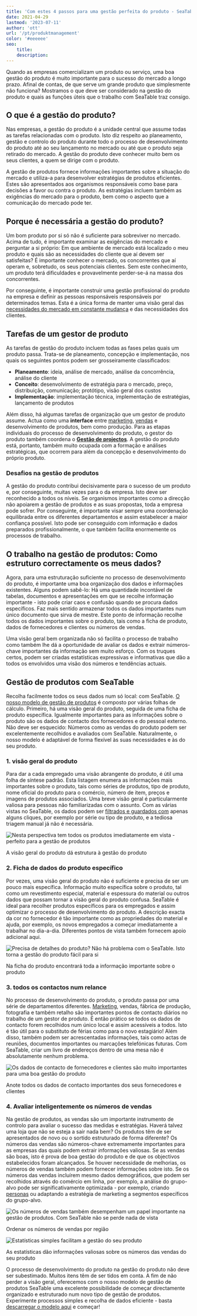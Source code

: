 ```yaml
---
title: 'Com estes 4 passos para uma gestão perfeita do produto - SeaTable'
date: 2021-04-29
lastmod: '2023-07-11'
author: 'ott'
url: '/pt/produktmanagement'
color: '#eeeeee'
seo:
    title:
    description:
---
```


Quando as empresas comercializam um produto ou serviço, uma boa gestão do produto é muito importante para o sucesso do mercado a longo prazo. Afinal de contas, de que serve um grande produto que simplesmente não funciona? Mostramos o que deve ser considerado na gestão do produto e quais as funções úteis que o trabalho com SeaTable traz consigo.

## O que é a gestão do produto?

Nas empresas, a gestão do produto é a unidade central que assume todas as tarefas relacionadas com o produto. Isto diz respeito ao planeamento, gestão e controlo do produto durante todo o processo de desenvolvimento do produto até ao seu lançamento no mercado ou até que o produto seja retirado do mercado. A gestão do produto deve conhecer muito bem os seus clientes, a quem se dirige com o produto.

A gestão de produtos fornece informações importantes sobre a situação do mercado e utiliza-a para desenvolver estratégias de produtos eficientes. Estes são apresentados aos organismos responsáveis como base para decisões a favor ou contra o produto. As estratégias incluem também as exigências do mercado para o produto, bem como o aspecto que a comunicação do mercado pode ter.

## Porque é necessária a gestão do produto?

Um bom produto por si só não é suficiente para sobreviver no mercado. Acima de tudo, é importante examinar as exigências do mercado e perguntar a si próprio: Em que ambiente de mercado está localizado o meu produto e quais são as necessidades do cliente que aí devem ser satisfeitas? É importante conhecer o mercado, os concorrentes que aí operam e, sobretudo, os seus potenciais clientes. Sem este conhecimento, um produto terá dificuldades e provavelmente perder-se-á na massa dos concorrentes.

Por conseguinte, é importante construir uma gestão profissional do produto na empresa e definir as pessoas responsáveis responsáveis por determinados temas. Esta é a única forma de manter uma visão geral das [necessidades do mercado em constante mudança](https://www.reckliesmp.de/veraenderungen-im-markt/) e das necessidades dos clientes.

## Tarefas de um gestor de produto

As tarefas de gestão do produto incluem todas as fases pelas quais um produto passa. Trata-se de planeamento, concepção e implementação, nos quais os seguintes pontos podem ser grosseiramente classificados:

- **Planeamento**: ideia, análise de mercado, análise da concorrência, análise do cliente
- **Conceito**: desenvolvimento de estratégia para o mercado, preço, distribuição, comunicação; protótipo, visão geral dos custos
- **Implementação**: implementação técnica, implementação de estratégias, lançamento de produtos

Além disso, há algumas tarefas de organização que um gestor de produto assume. Actua como uma **interface** entre [marketing](https://seatable.io/pt/marketing/), [vendas](https://seatable.io/pt/vertrieb/) e desenvolvimento de produtos, bem como produção. Para as etapas individuais do processo de desenvolvimento do produto, o gestor do produto também coordena o **[Gestão de projectos](https://seatable.io/pt/projektmanagement/)**. A gestão do produto está, portanto, também muito ocupada com a formação e análises estratégicas, que ocorrem para além da concepção e desenvolvimento do próprio produto.

### Desafios na gestão de produtos

A gestão do produto contribui decisivamente para o sucesso de um produto e, por conseguinte, muitas vezes para o da empresa. Isto deve ser reconhecido a todos os níveis. Se organismos importantes como a direcção não apoiarem a gestão de produtos e as suas propostas, toda a empresa pode sofrer. Por conseguinte, é importante visar sempre uma coordenação equilibrada entre os diferentes departamentos e assim estabelecer a maior confiança possível. Isto pode ser conseguido com informação e dados preparados profissionalmente, o que também facilita enormemente os processos de trabalho.

## O trabalho na gestão de produtos: Como estruturo correctamente os meus dados?

Agora, para uma estruturação suficiente no processo de desenvolvimento do produto, é importante uma boa organização dos dados e informações existentes. Alguns podem sabê-lo: Há uma quantidade incontável de tabelas, documentos e apresentações em que se recolhe informação importante - isto pode criar caos e confusão quando se procura dados específicos. Faz mais sentido armazenar todos os dados importantes num único documento que sirva de mestre. Este ponto de informação recolhe todos os dados importantes sobre o produto, tais como a ficha de produto, dados de fornecedores e clientes ou números de vendas.

Uma visão geral bem organizada não só facilita o processo de trabalho como também lhe dá a oportunidade de avaliar os dados e extrair números-chave importantes da informação sem muito esforço. Com os truques certos, podem ser criadas estatísticas expressivas e informativas que dão a todos os envolvidos uma visão dos números e tendências actuais.

## Gestão de produtos com SeaTable

Recolha facilmente todos os seus dados num só local: com SeaTable. [O nosso modelo de gestão de produtos](https://seatable.io/pt/vorlage/mo8j3bg_qqkig0v-xx2fmq/) é composto por várias folhas de cálculo. Primeiro, há uma visão geral do produto, seguida de uma ficha de produto específica. Igualmente importantes para as informações sobre o produto são os dados de contacto dos fornecedores e do pessoal externo. Não deve ser esquecido: Números como as vendas do produto podem ser excelentemente recolhidos e avaliados com SeaTable. Naturalmente, o nosso modelo é adaptável de forma flexível às suas necessidades e às do seu produto.

### 1\. visão geral do produto

Para dar a cada empregado uma visão abrangente do produto, é útil uma folha de síntese padrão. Esta listagem enumera as informações mais importantes sobre o produto, tais como séries de produtos, tipo de produto, nome oficial do produto para o comércio, número de item, preços e imagens de produtos associados. Uma breve visão geral é particularmente valiosa para pessoas não familiarizadas com o assunto. Com as várias vistas no SeaTable, os dados podem ser [filtrados e guardados com](https://seatable.io/pt/docs/handbuch/seatable-nutzen/gruppierung-sortierung-filter/) apenas alguns cliques, por exemplo por série ou tipo de produto, e a tediosa triagem manual já não é necessária.

![Nesta perspectiva tem todos os produtos imediatamente em vista - perfeito para a gestão de produtos](images/Range-View_2.jpg)

A visão geral do produto dá estrutura à gestão do produto

### 2\. Ficha de dados do produto específico

Por vezes, uma visão geral do produto não é suficiente e precisa de ser um pouco mais específica. Informação muito específica sobre o produto, tal como um revestimento especial, material e espessura do material ou outros dados que possam tornar a visão geral do produto confusa. SeaTable é ideal para recolher produtos específicos para os empregados e assim optimizar o processo de desenvolvimento do produto. A descrição exacta da cor no fornecedor é tão importante como as propriedades do material e ajuda, por exemplo, os novos empregados a começar imediatamente a trabalhar no dia-a-dia. Diferentes pontos de vista também fornecem apoio adicional aqui.

![Precisa de detalhes do produto? Não há problema com o SeaTable. Isto torna a gestão do produto fácil para si](images/Product-Data_1.jpg)

Na ficha do produto encontrará toda a informação importante sobre o produto

### 3\. todos os contactos num relance

No processo de desenvolvimento do produto, o produto passa por uma série de departamentos diferentes. [Marketing](https://seatable.io/pt/marketing/), vendas, fábrica de produção, fotografia e também retalho são importantes pontos de contacto diários no trabalho de um gestor de produto. É então prático se todos os dados de contacto forem recolhidos num único local e assim acessíveis a todos. Isto é tão útil para o substituto de férias como para o novo estagiário! Além disso, também podem ser acrescentadas informações, tais como actas de reuniões, documentos importantes ou marcações telefónicas futuras. Com SeaTable, criar um livro de endereços dentro de uma mesa não é absolutamente nenhum problema.

![Os dados de contacto de fornecedores e clientes são muito importantes para uma boa gestão do produto](images/Suppliers-and-Contacts.jpg)

Anote todos os dados de contacto importantes dos seus fornecedores e clientes

### 4\. Avaliar inteligentemente os números de vendas

Na gestão de produtos, as vendas são um importante instrumento de controlo para avaliar o sucesso das medidas e estratégias. Haverá talvez uma loja que não se esteja a sair nada bem? Os produtos têm de ser apresentados de novo ou o sortido estruturado de forma diferente? Os números das vendas são números-chave extremamente importantes para as empresas das quais podem extrair informações valiosas. Se as vendas são boas, isto é prova de boa gestão do produto e de que os objectivos estabelecidos foram alcançados. Se houver necessidade de melhorias, os números de vendas também podem fornecer informações sobre isto. Se os números das vendas incluírem mesmo dados demográficos, que podem ser recolhidos através do comércio em linha, por exemplo, a análise do grupo-alvo pode ser significativamente optimizada - por exemplo, criando [personas](https://www.reachx.de/6-punkte-anleitung-zur-erstellung-individueller-personas/) ou adaptando a estratégia de marketing a segmentos específicos do grupo-alvo.

![Os números de vendas também desempenham um papel importante na gestão de produtos. Com SeaTable não se perde nada de vista](images/Sales_1.jpg)

Ordenar os números de vendas por região

![Estatísticas simples facilitam a gestão do seu produto](images/Statistics-1.jpg)

As estatísticas dão informações valiosas sobre os números das vendas do seu produto

O processo de desenvolvimento do produto na gestão do produto não deve ser subestimado. Muitos itens têm de ser tidos em conta. A fim de não perder a visão geral, oferecemos com o nosso modelo de gestão de produtos SeaTable uma excelente possibilidade de começar directamente organizado e estruturado num novo tipo de gestão de produtos. Experimente processos simples e recolha de dados eficiente - basta [descarregar o modelo aqui](https://seatable.io/pt/vorlage/mo8j3bg_qqkig0v-xx2fmq/) e começar!
